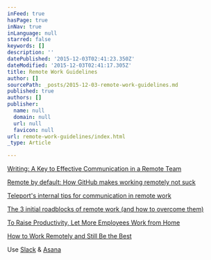 ```yaml
---
inFeed: true
hasPage: true
inNav: true
inLanguage: null
starred: false
keywords: []
description: ''
datePublished: '2015-12-03T02:41:23.350Z'
dateModified: '2015-12-03T02:41:17.305Z'
title: Remote Work Guidelines
author: []
sourcePath: _posts/2015-12-03-remote-work-guidelines.md
published: true
authors: []
publisher:
  name: null
  domain: null
  url: null
  favicon: null
url: remote-work-guidelines/index.html
_type: Article

---
```

[Writing: A Key to Effective Communication in a Remote Team][0]

[Remote by default: How GitHub makes working remotely not suck][1]

[Teleport's internal tips for communication in remote work][2]

[The 3 initial roadblocks of remote work (and how to overcome them)][3]

[To Raise Productivity, Let More Employees Work from Home][4]

[How to Work Remotely and Still Be the Best][5][][3]

[][3]Use [Slack][6] & [Asana][7]

[0]: http://teleport.org/2015/11/writing-in-remote-team/
[1]: http://devslovebacon.com/conferences/bacon-2014/talks/remote-by-default-how-github-makes-working-remotely-not-suck
[2]: http://teleport.org/2015/10/teleport-remote-work-tips/
[3]: http://teleport.org/2015/09/overcoming-remote-work-roadblocks/
[4]: https://hbr.org/2014/01/to-raise-productivity-let-more-employees-work-from-home/ar/1
[5]: http://www.toptal.com/freelance/how-to-work-remotely-and-still-be-the-best
[6]: slackinaugur.herokuapp.com
[7]: www.asana.com